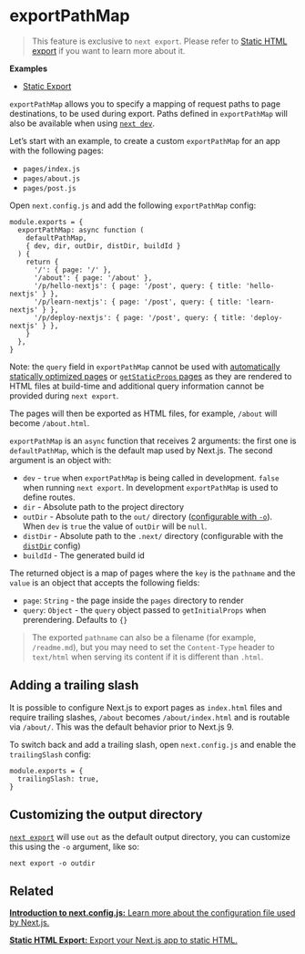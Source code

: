 # exportPathMap

> This feature is exclusive to `next export`. Please refer to [Static HTML export](/docs/advanced-features/static-html-export.md) if you want to learn more about it.

**Examples**

- [Static Export](https://github.com/vercel/next.js/tree/canary/examples/with-static-export)

`exportPathMap` allows you to specify a mapping of request paths to page destinations, to be used during export. Paths defined in `exportPathMap` will also be available when using [`next dev`](/docs/api-reference/cli.md#development).

Let’s start with an example, to create a custom `exportPathMap` for an app with the following pages:

- `pages/index.js`
- `pages/about.js`
- `pages/post.js`

Open `next.config.js` and add the following `exportPathMap` config:

    module.exports = {
      exportPathMap: async function (
        defaultPathMap,
        { dev, dir, outDir, distDir, buildId }
      ) {
        return {
          '/': { page: '/' },
          '/about': { page: '/about' },
          '/p/hello-nextjs': { page: '/post', query: { title: 'hello-nextjs' } },
          '/p/learn-nextjs': { page: '/post', query: { title: 'learn-nextjs' } },
          '/p/deploy-nextjs': { page: '/post', query: { title: 'deploy-nextjs' } },
        }
      },
    }

Note: the `query` field in `exportPathMap` cannot be used with [automatically statically optimized pages](/docs/advanced-features/automatic-static-optimization) or [`getStaticProps` pages](https://nextjs.org/docs/basic-features/data-fetching#getstaticprops-static-generation) as they are rendered to HTML files at build-time and additional query information cannot be provided during `next export`.

The pages will then be exported as HTML files, for example, `/about` will become `/about.html`.

`exportPathMap` is an `async` function that receives 2 arguments: the first one is `defaultPathMap`, which is the default map used by Next.js. The second argument is an object with:

- `dev` - `true` when `exportPathMap` is being called in development. `false` when running `next export`. In development `exportPathMap` is used to define routes.
- `dir` - Absolute path to the project directory
- `outDir` - Absolute path to the `out/` directory ([configurable with `-o`](#customizing-the-output-directory)). When `dev` is `true` the value of `outDir` will be `null`.
- `distDir` - Absolute path to the `.next/` directory (configurable with the [`distDir`](/docs/api-reference/next.config.js/setting-a-custom-build-directory.md) config)
- `buildId` - The generated build id

The returned object is a map of pages where the `key` is the `pathname` and the `value` is an object that accepts the following fields:

- `page`: `String` - the page inside the `pages` directory to render
- `query`: `Object` - the `query` object passed to `getInitialProps` when prerendering. Defaults to `{}`

> The exported `pathname` can also be a filename (for example, `/readme.md`), but you may need to set the `Content-Type` header to `text/html` when serving its content if it is different than `.html`.

## Adding a trailing slash

It is possible to configure Next.js to export pages as `index.html` files and require trailing slashes, `/about` becomes `/about/index.html` and is routable via `/about/`. This was the default behavior prior to Next.js 9.

To switch back and add a trailing slash, open `next.config.js` and enable the `trailingSlash` config:

    module.exports = {
      trailingSlash: true,
    }

## Customizing the output directory

[`next export`](/docs/advanced-features/static-html-export.md#how-to-use-it) will use `out` as the default output directory, you can customize this using the `-o` argument, like so:

    next export -o outdir

## Related

[**Introduction to next.config.js:** <span class="small">Learn more about the configuration file used by Next.js.</span>](/docs/api-reference/next.config.js/introduction.md)

[**Static HTML Export:** <span class="small">Export your Next.js app to static HTML.</span>](/docs/advanced-features/static-html-export.md)
